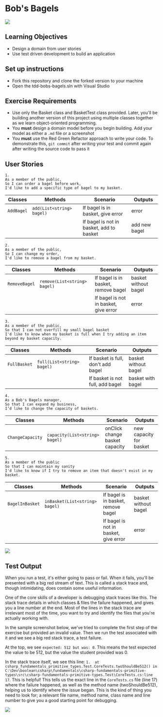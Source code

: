# Bob's Bagels

![](./assets/bagels.webp)

## Learning Objectives
- Design a domain from user stories
- Use test driven development to build an application

## Set up instructions
- Fork this repository and clone the forked version to your machine
- Open the tdd-bobs-bagels.sln with Visual Studio

## Exercise Requirements

- Use only the Basket class and BasketTest class provided. Later, you'll be building another version of this project using multiple classes together as we learn object-oriented programming.
- You **must** design a domain model before you begin building. Add your model as either a `.md` file or a screenshot
- You **must** use the Red Green Refactor approach to write your code. To demonstrate this, `git commit` after writing your test and commit again after writing the source code to pass it

## User Stories

```
1.
As a member of the public,
So I can order a bagel before work,
I'd like to add a specific type of bagel to my basket.
```
| Classes         | Methods                  | Scenario                                 | Outputs        |
|-----------------|--------------------------|------------------------------------------|----------------|
| `AddBagel`	  | `add(List<string> bagel)`| If bagel is in basket, give error        | error          |
|                 |                          | If bagel is not in basket, add to basket | add new bagel  |

```
2.
As a member of the public,
So I can change my order,
I'd like to remove a bagel from my basket.
```
| Classes         | Methods                     | Scenario                               | Outputs              |
|-----------------|-----------------------------|----------------------------------------|----------------------|
| `RemoveBagel`	  | `remove(List<string> bagel)`| If bagel is in basket, remove bagel    | basket without bagel |
|                 |                             | If bagel is not in basket, give error  | error                |

```
3.
As a member of the public,
So that I can not overfill my small bagel basket
I'd like to know when my basket is full when I try adding an item beyond my basket capacity.
```
| Classes         | Methods                     | Scenario                           | Outputs              |
|-----------------|-----------------------------|------------------------------------|----------------------|
| `FullBasket`	  | `full(List<string> bagel)`  | If basket is full, don't add bagel | basket without bagel |
|                 |                             | If basket is not full, add bagel   | basket with bagel    |

```
4.
As a Bob's Bagels manager,
So that I can expand my business,
I’d like to change the capacity of baskets.
```
| Classes          | Methods                         | Scenario                           | Outputs                 |
|------------------|---------------------------------|------------------------------------|-------------------------|
| `ChangeCapacity` | `capacity(List<string> bagel)`  | onClick change basket capacity	  | new capacity for basket |                                

```
5.
As a member of the public
So that I can maintain my sanity
I'd like to know if I try to remove an item that doesn't exist in my basket.
```
| Classes         | Methods                         | Scenario                               | Outputs              |
|-----------------|---------------------------------|----------------------------------------|----------------------|
| `BagelInBasket` | `inBasket(List<string> bagel)`  | If bagel is in basket, remove bagel    | basket without bagel |
|                 |                                 | If bagel is not in basket, give error  | error                |

![](./assets/run_test_single.png)

## Test Output

When you run a test, it's either going to pass or fail. When it fails, you'll be presented with a big red stream of text. This is called a stack trace and, though intimidating, does contain some useful information.

One of the core skills of a developer is debugging stack traces like this. The stack trace details in which classes & files the failure happened, and gives you a line number at the end. Most of the lines in the stack trace are irrelevant most of the time, you want to try and identify the files that you're actually working with.

In the sample screenshot below, we've tried to complete the first step of the exercise but provided an invalid value. Then we run the test associated with it and we see a big red stack trace, a test failure.

At the top, we see `expected: 512 but was: 0`. This means the test expected the value to be 512, but the value the student provided was 0.

In the stack trace itself, we see this line: `1.  at csharp_fundamentals_primitive_types.Test.CoreTests.twoShouldBe512() in C:\Dev\boolean\csharp\fundamentals\csharp-fundamentals-primitive-types\src\csharp-fundamentals-primitive-types.Test\CoreTests.cs:line 17`. This is helpful! This tells us the exact line in the `CoreTests.cs` file (line 17) where the failure happened, as well as the method name (twoShouldBe512), helping us to identify where the issue began. This is the kind of thing you need to look for; a relevant file name, method name, class name and line number to give you a good starting point for debugging.

![](./assets/test-failure.png)
